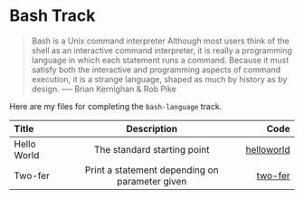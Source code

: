 # Bash Track

>   Bash is a Unix command interpreter
>   Although most users think of the shell as an interactive command interpreter,
>   it is really a programming language in which each statement runs a command. 
>   Because it must satisfy both the interactive and programming aspects of command
>   execution, it is a strange language, shaped as much by history as by design.
>   —- Brian Kernighan & Rob Pike

Here are my files for completing the `bash-language` track.

|   Title   |   Description |   Code    |
|:----------|:-------------:|----------:|
|   Hello World |   The standard starting point |   [helloworld](hello-world/hello_world.sh)    |
|   Two-fer |   Print a statement depending on parameter given  |   [two-fer](two-fer.two_fer.sh)   |
